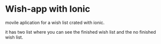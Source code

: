# Wish-app with Ionic

movile aplication for a wish list crated with ionic.

it has two list where you can see the finished wish list and the no finished wish list.